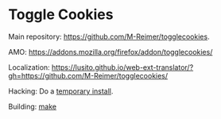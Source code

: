 Toggle Cookies
==============

Main repository: https://github.com/M-Reimer/togglecookies.

AMO: https://addons.mozilla.org/firefox/addon/togglecookies/

Localization: https://lusito.github.io/web-ext-translator/?gh=https://github.com/M-Reimer/togglecookies/

Hacking: Do a [temporary install](https://extensionworkshop.com/documentation/develop/temporary-installation-in-firefox/).

Building: [make](https://www.gnu.org/software/make/)
